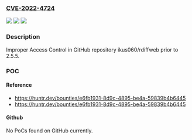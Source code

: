 ### [CVE-2022-4724](https://cve.mitre.org/cgi-bin/cvename.cgi?name=CVE-2022-4724)
![](https://img.shields.io/static/v1?label=Product&message=ikus060%2Frdiffweb&color=blue)
![](https://img.shields.io/static/v1?label=Version&message=%3C%202.5.5%20&color=brighgreen)
![](https://img.shields.io/static/v1?label=Vulnerability&message=CWE-284%20Improper%20Access%20Control&color=brighgreen)

### Description

Improper Access Control in GitHub repository ikus060/rdiffweb prior to 2.5.5.

### POC

#### Reference
- https://huntr.dev/bounties/e6fb1931-8d9c-4895-be4a-59839b4b6445
- https://huntr.dev/bounties/e6fb1931-8d9c-4895-be4a-59839b4b6445

#### Github
No PoCs found on GitHub currently.

